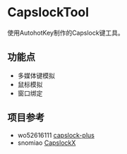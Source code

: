 # CapslockTool

使用AutohotKey制作的Capslock键工具。

## 功能点

- 多媒体键模拟
- 鼠标模拟
- 窗口绑定

## 项目参考

- wo52616111 [capslock-plus](https://github.com/wo52616111/capslock-plus)
- snomiao [CapslockX](https://github.com/snomiao/CapslockX)


